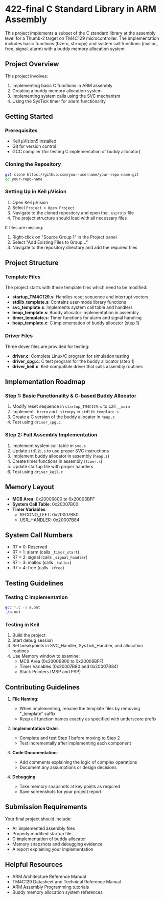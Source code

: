 # 422-final C Standard Library in ARM Assembly

This project implements a subset of the C standard library at the assembly level for a Thumb-2 target on TM4C129 microcontroller. The implementation includes basic functions (bzero, strncpy) and system call functions (malloc, free, signal, alarm) with a buddy memory allocation system.

## Project Overview

This project involves:
1. Implementing basic C functions in ARM assembly
2. Creating a buddy memory allocation system
3. Implementing system calls using the SVC mechanism
4. Using the SysTick timer for alarm functionality

## Getting Started

### Prerequisites
- Keil µVision5 installed
- Git for version control
- GCC compiler (for testing C implementation of buddy allocator)

### Cloning the Repository

```bash
git clone https://github.com/your-username/your-repo-name.git
cd your-repo-name
```

### Setting Up in Keil µVision

1. Open Keil µVision
2. Select `Project > Open Project`
3. Navigate to the cloned repository and open the `.uvprojx` file
4. The project structure should load with all necessary files

If files are missing:
1. Right-click on "Source Group 1" in the Project panel
2. Select "Add Existing Files to Group..."
3. Navigate to the repository directory and add the required files

## Project Structure

### Template Files
The project starts with these template files which need to be modified:

- **startup_TM4C129.s**: Handles reset sequence and interrupt vectors
- **stdlib_template.s**: Contains user-mode library functions
- **svc_template.s**: Implements system call table and handlers
- **heap_template.s**: Buddy allocator implementation in assembly
- **timer_template.s**: Timer functions for alarm and signal handling
- **heap_template.c**: C implementation of buddy allocator (step 1)

### Driver Files
Three driver files are provided for testing:

- **driver.c**: Complete Linux/C program for simulation testing
- **driver_cpg.c**: C test program for the buddy allocator (step 1)
- **driver_keil.c**: Keil-compatible driver that calls assembly routines

## Implementation Roadmap

### Step 1: Basic Functionality & C-based Buddy Allocator
1. Modify reset sequence in `startup_TM4C129.s` to call `__main`
2. Implement `_bzero` and `_strncpy` in `stdlib_template.s`
3. Create a C version of the buddy allocator in `heap.c`
4. Test using `driver_cpg.c`

### Step 2: Full Assembly Implementation
1. Implement system call table in `svc.s`
2. Update `stdlib.s` to use proper SVC instructions
3. Implement buddy allocator in assembly (`heap.s`)
4. Create timer functions in assembly (`timer.s`)
5. Update startup file with proper handlers
6. Test using `driver_keil.c`

## Memory Layout

- **MCB Area**: 0x20006800 to 0x20006BFF
- **System Call Table**: 0x20007B00
- **Timer Variables**: 
  - SECOND_LEFT: 0x20007B80
  - USR_HANDLER: 0x20007B84

## System Call Numbers
- R7 = 0: Reserved
- R7 = 1: alarm (calls `_timer_start`)
- R7 = 2: signal (calls `_signal_handler`)
- R7 = 3: malloc (calls `_kalloc`)
- R7 = 4: free (calls `_kfree`)

## Testing Guidelines

### Testing C Implementation
```bash
gcc *.c -o a.out
./a.out
```

### Testing in Keil
1. Build the project
2. Start debug session
3. Set breakpoints in SVC_Handler, SysTick_Handler, and allocation routines
4. Use Memory window to examine:
   - MCB Area (0x20006800 to 0x20006BFF)
   - Timer Variables (0x20007B80 and 0x20007B84)
   - Stack Pointers (MSP and PSP)

## Contributing Guidelines

1. **File Naming**:
   - When implementing, rename the template files by removing "_template" suffix
   - Keep all function names exactly as specified with underscore prefix

2. **Implementation Order**:
   - Complete and test Step 1 before moving to Step 2
   - Test incrementally after implementing each component

3. **Code Documentation**:
   - Add comments explaining the logic of complex operations
   - Document any assumptions or design decisions

4. **Debugging**:
   - Take memory snapshots at key points as required
   - Save screenshots for your project report

## Submission Requirements

Your final project should include:
- All implemented assembly files
- Properly modified startup file
- C implementation of buddy allocator
- Memory snapshots and debugging evidence
- A report explaining your implementation

## Helpful Resources

- ARM Architecture Reference Manual
- TM4C129 Datasheet and Technical Reference Manual
- ARM Assembly Programming tutorials
- Buddy memory allocation system references
